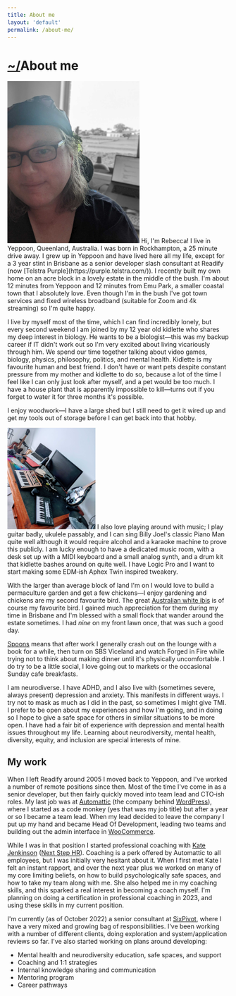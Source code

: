 ```yaml
---
title: About me
layout: 'default'
permalink: /about-me/
---
```


# [~/](/)About me
<img src="/images/rebecca-scott-portrait.jpg" class="pull-right" style="width:300px;" alt="Self-portrait of Rebecca Scott"/>
Hi, I'm Rebecca! I live in Yeppoon, Queenland, Australia. I was born in Rockhampton, a 25 minute drive away. I grew up in Yeppoon and have lived here all my life, except for a 3 year stint in Brisbane as a senior developer slash consultant at Readify (now [Telstra Purple](https://purple.telstra.com/)). I recently built my own home on an acre block in a lovely estate in the middle of the bush. I'm about 12 minutes from Yeppoon and 12 minutes from Emu Park, a smaller coastal town that I absolutely love. Even though I'm in the bush I've got town services and fixed wireless broadband (suitable for Zoom and 4k streaming) so I'm quite happy.

I live by myself most of the time, which I can find incredibly lonely, but every second weekend I am joined by my 12 year old kidlette who shares my deep interest in biology. He wants to be a biologist—this was my backup career if IT didn't work out so I'm very excited about living vicariously through him. We spend our time together talking about video games, biology, physics, philosophy, politics, and mental health. Kidlette is my favourite human and best friend. I don't have or want pets despite constant pressure from my mother and kidlette to do so, because a lot of the time I feel like I can only just look after myself, and a pet would be too much. I have a house plant that is apparently impossible to kill—turns out if you forget to water it for three months it's possible.

I enjoy woodwork—I have a large shed but I still need to get it wired up and get my tools out of storage before I can get back into that hobby.

<img src="/images/music-room.jpg" class="pull-left" style="width:200px" alt="My music room"/>
I also love playing around with music; I play guitar badly, ukulele passably, and I can sing Billy Joel's classic Piano Man quite well although it would require alcohol and a karaoke machine to prove this publicly. I am lucky enough to have a dedicated music room, with a desk set up with a MIDI keyboard and a small analog synth, and a drum kit that kidlette bashes around on quite well. I have Logic Pro and I want to start making some EDM&#8209;ish Aphex Twin inspired tweakery.

With the larger than average block of land I'm on I would love to build a permaculture garden and get a few chickens—I enjoy gardening and chickens are my second favourite bird. The great [Australian white ibis](https://en.wikipedia.org/wiki/Australian_white_ibis) is of course my favourite bird. I gained much appreciation for them during my time in Brisbane and I'm blessed with a small flock that wander around the estate sometimes. I had _nine_ on my front lawn once, that was such a good day.

[Spoons](https://en.wikipedia.org/wiki/Spoon_theory) means that after work I generally crash out on the lounge with a book for a while, then turn on SBS Viceland and watch Forged in Fire while trying not to think about making dinner until it's physically uncomfortable. I do try to be a little social, I love going out to markets or the occasional Sunday cafe breakfasts.

I am neurodiverse. I have ADHD, and I also live with (sometimes severe, always present) depression and anxiety. This manifests in different ways. I try not to mask as much as I did in the past, so sometimes I might give TMI. I prefer to be open about my experiences and how I'm going, and in doing so I hope to give a safe space for others in similar situations to be more open. I have had a fair bit of experience with depression and mental health issues throughout my life. Learning about neurodiversity, mental health, diversity, equity, and inclusion are special interests of mine.


## My work
When I left Readify around 2005 I moved back to Yeppoon, and I've worked a number of remote positions since then. Most of the time I've come in as a senior developer, but then fairly quickly moved into team lead and CTO&#8209;ish roles. My last job was at [Automattic](https://automattic.com/) (the company behind [WordPress](https://wordpress.org)), where I started as a code monkey (yes that was my job title) but after a year or so I became a team lead. When my lead decided to leave the company I put up my hand and became Head Of Development, leading two teams and building out the admin interface in [WooCommerce](https://woocommerce.com).

While I was in that position I started professional coaching with [Kate Jenkinson](https://www.linkedin.com/in/katejenkinsonnextstephr/) ([Next Step HR](https://nextstephr.co.uk/)). Coaching is a perk offered by Automattic to all employees, but I was initially very hesitant about it. When I first met Kate I felt an instant rapport, and over the next year plus we worked on many of my core limiting beliefs, on how to build psychologically safe spaces, and how to take my team along with me. She also helped me in my coaching skills, and this sparked a real interest in becoming a coach myself. I'm planning on doing a certification in professional coaching in 2023, and using these skills in my current position.

I'm currently (as of October 2022) a senior consultant at [SixPivot](https://www.sixpivot.com.au/), where I have a very mixed and growing bag of responsibilities. I've been working with a number of different clients, doing exploration and system/application reviews so far. I've also started working on plans around developing:

- Mental health and neurodiversity education, safe spaces, and support
- Coaching and 1:1 strategies
- Internal knowledge sharing and communication
- Mentoring program
- Career pathways







